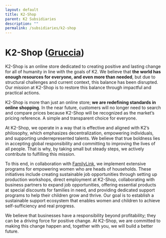 ```yaml
---
layout: default
title: K2-Shop
parent: K2 Subsidiaries
description: ""
permalink: /subsidiaries/k2-shop
---
```


# K2-Shop ([Gruccia](https://gruccia.ir/))
K2-Shop is an online store dedicated to creating positive and lasting change for all of humanity in line with the goals of K2. We believe that **the world has enough resources for everyone, and even more than needed**, but due to structural challenges and current context, this balance has been disrupted. Our mission at K2-Shop is to restore this balance through impactful and practical actions.

K2-Shop is more than just an online store; **we are redefining standards in online shopping**. In the near future, customers will no longer need to search and compare prices because K2-Shop will be recognized as the market’s pricing reference. A simple and transparent choice for everyone.

At K2-Shop, we operate in a way that is effective and aligned with K2’s philosophy, which emphasizes decentralization, empowering individuals, and supporting underrepresented talents. We believe that true boldness lies in accepting global responsibility and committing to improving the lives of all people. That is why, by taking small but steady steps, we actively contribute to fulfilling this mission.

To this end, in collaboration with [FamilyLink](./k2-family-link), we implement extensive programs for empowering women who are heads of households. These initiatives include creating sustainable job opportunities through setting up production workshops, direct employment at K2-Shop, collaborating with business partners to expand job opportunities, offering essential products at special discounts for families in need, and providing dedicated support programs to help their children grow and thrive. Our goal is to establish a sustainable support ecosystem that enables women and children to achieve self-sufficiency and real progress.

We believe that businesses have a responsibility beyond profitability; they can be a driving force for positive change. At K2-Shop, we are committed to making this change happen and, together with you, we will build a better future.
